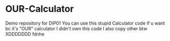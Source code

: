 # OUR-Calculator
Demo repository for DIP01
You can use this stupid Calculator code if u want bc it's "OUR" calculator
I didn't own this code I also copy other btw XDDDDDDD fdnhe